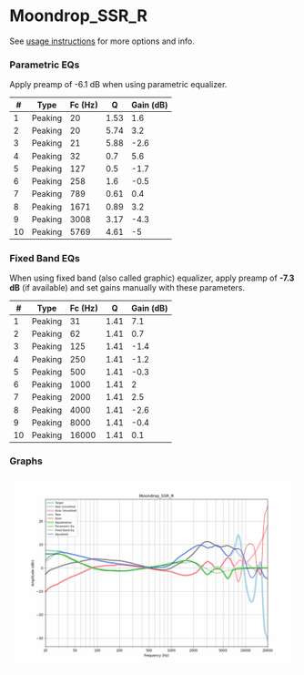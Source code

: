 # Moondrop_SSR_R
See [usage instructions](https://github.com/jaakkopasanen/AutoEq#usage) for more options and info.

### Parametric EQs
Apply preamp of -6.1 dB when using parametric equalizer.

|   # | Type    |   Fc (Hz) |    Q |   Gain (dB) |
|-----|---------|-----------|------|-------------|
|   1 | Peaking |        20 | 1.53 |         1.6 |
|   2 | Peaking |        20 | 5.74 |         3.2 |
|   3 | Peaking |        21 | 5.88 |        -2.6 |
|   4 | Peaking |        32 | 0.7  |         5.6 |
|   5 | Peaking |       127 | 0.5  |        -1.7 |
|   6 | Peaking |       258 | 1.6  |        -0.5 |
|   7 | Peaking |       789 | 0.61 |         0.4 |
|   8 | Peaking |      1671 | 0.89 |         3.2 |
|   9 | Peaking |      3008 | 3.17 |        -4.3 |
|  10 | Peaking |      5769 | 4.61 |        -5   |

### Fixed Band EQs
When using fixed band (also called graphic) equalizer, apply preamp of **-7.3 dB** (if available) and set gains manually with these parameters.

|   # | Type    |   Fc (Hz) |    Q |   Gain (dB) |
|-----|---------|-----------|------|-------------|
|   1 | Peaking |        31 | 1.41 |         7.1 |
|   2 | Peaking |        62 | 1.41 |         0.7 |
|   3 | Peaking |       125 | 1.41 |        -1.4 |
|   4 | Peaking |       250 | 1.41 |        -1.2 |
|   5 | Peaking |       500 | 1.41 |        -0.3 |
|   6 | Peaking |      1000 | 1.41 |         2   |
|   7 | Peaking |      2000 | 1.41 |         2.5 |
|   8 | Peaking |      4000 | 1.41 |        -2.6 |
|   9 | Peaking |      8000 | 1.41 |        -0.4 |
|  10 | Peaking |     16000 | 1.41 |         0.1 |

### Graphs
![](./Moondrop_SSR_R.png)
